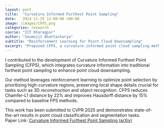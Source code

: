 ```yaml
---
layout: post
title:  "Curvature Informed Furthest Point Sampling"
date:   2024-11-25 12:00:00 +00:00
image: /images/CFPS.png
categories: research
course: "IIT Kharagpur"
author: "Soumojit Bhattacharya"
subtitle: "Reinforcement Learning for Point Cloud Downsampling"
excerpt: "Proposed CFPS, a curvature-informed point cloud sampling method using reinforcement learning to optimize point selection."
---
```

I contributed to the development of Curvature Informed Furthest Point Sampling (CFPS), which integrates curvature information into traditional furthest point sampling to enhance point cloud downsampling.  

Our method leverages reinforcement learning to optimize point selection by prioritizing high-curvature regions, preserving local shape details crucial for tasks such as 3D reconstruction and object recognition. CFPS reduces Chamfer-L1 distance by 22% and improves Hausdorff distance by 15% compared to baseline FPS methods.  

This work has been submitted to CVPR 2025 and demonstrates state-of-the-art results in point cloud classification and segmentation tasks.  
Paper Link: [Curvature Informed Furthest Point Sampling (arXiv)](https://arxiv.org/html/2411.16995v1)  


